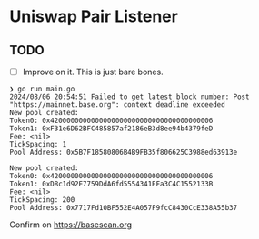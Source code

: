 # Uniswap Pair Listener

## TODO
- [ ] Improve on it. This is just bare bones.

```shell
❯ go run main.go
2024/08/06 20:54:51 Failed to get latest block number: Post "https://mainnet.base.org": context deadline exceeded
New pool created:
Token0: 0x4200000000000000000000000000000000000006
Token1: 0xF31e6D62BFC485857af2186eB3d8ee94b4379feD
Fee: <nil>
TickSpacing: 1
Pool Address: 0x5B7F18580806B4B9FB35f806625C3988ed63913e

New pool created:
Token0: 0x4200000000000000000000000000000000000006
Token1: 0xD8c1d92E7759DdA6fd5554341EFa3C4C1552133B
Fee: <nil>
TickSpacing: 200
Pool Address: 0x7717Fd10BF552E4A057F9fcC8430CcE338A55b37
```

Confirm on https://basescan.org

